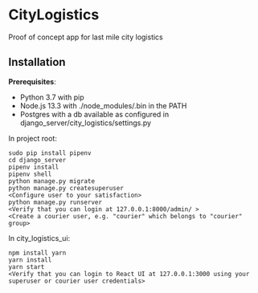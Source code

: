 # CityLogistics
Proof of concept app for last mile city logistics

## Installation

**Prerequisites**: 
* Python 3.7 with pip
* Node.js 13.3 with ./node_modules/.bin in the PATH
* Postgres with a db available as configured in django_server/city_logistics/settings.py

In project root:

```
sudo pip install pipenv
cd django_server
pipenv install
pipenv shell
python manage.py migrate
python manage.py createsuperuser
<Configure user to your satisfaction>
python manage.py runserver
<Verify that you can login at 127.0.0.1:8000/admin/ >
<Create a courier user, e.g. "courier" which belongs to "courier" group>
```

In city_logistics_ui:

```
npm install yarn
yarn install
yarn start
<Verify that you can login to React UI at 127.0.0.1:3000 using your superuser or courier user credentials>
```
